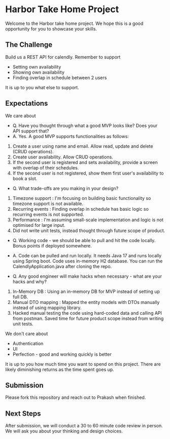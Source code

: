 # Harbor Take Home Project

Welcome to the Harbor take home project. We hope this is a good opportunity for you to showcase your skills.

## The Challenge

Build us a REST API for calendly. Remember to support

- Setting own availability
- Showing own availability
- Finding overlap in schedule between 2 users

It is up to you what else to support.

## Expectations

We care about

- Q. Have you thought through what a good MVP looks like? Does your API support that?
- A. Yes. A good MVP supports functionalities as follows:
1. Create a user using name and email. Allow read, update and delete (CRUD operations).
2. Create user availability. Allow CRUD operations.
3. If the second user is registered and sets availability, provide a screen with overlap of their schedules.
4. If the second user is not registered, show them first user's availability to book a slot.

- Q. What trade-offs are you making in your design?
1. Timezone support : I'm focusing on building basic functionality so timezone support is not available.
2. Recurring events : Finding overlap in schedule has basic logic so recurring events is not supported.
3. Performance : I'm assuming small-scale implementation and logic is not optimised for large input.
4. Did not write unit tests, instead thought through future scope of product.

- Q. Working code - we should be able to pull and hit the code locally. Bonus points if deployed somewhere.
- A. Code can be pulled and run locally. It needs Java 17 and runs locally using Spring boot. Code uses in-memory H2 database.
You can run the CalendlyApplication.java after cloning the repo.

- Q. Any good engineer will make hacks when necessary - what are your hacks and why?
1. In-Memory DB : Using an in-memory DB for MVP instead of setting up full DB.
2. Manual DTO mapping : Mapped the entity models with DTOs manually instead of using mapping library.
3. Hacked manual testing the code using hard-coded data and calling API from postman. Saved time for future product scope instead from writing unit tests.

We don't care about

- Authentication
- UI
- Perfection - good and working quickly is better

It is up to you how much time you want to spend on this project. There are likely diminishing returns as the time spent goes up.

## Submission

Please fork this repository and reach out to Prakash when finished.

## Next Steps

After submission, we will conduct a 30 to 60 minute code review in person. We will ask you about your thinking and design choices.
